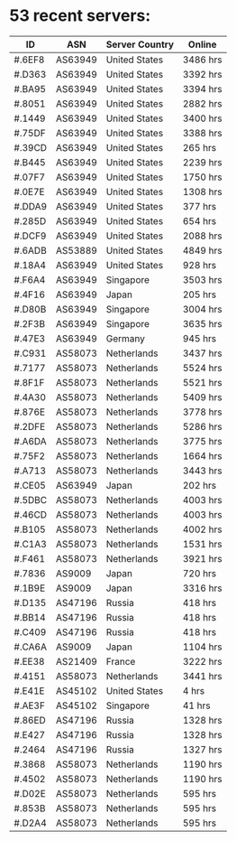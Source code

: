# 53 recent servers:

| ID | ASN | Server Country | Online |
| ------ | ------ | ------ | ------ |
| #.6EF8 | AS63949 | United States | 3486 hrs |
| #.D363 | AS63949 | United States | 3392 hrs |
| #.BA95 | AS63949 | United States | 3394 hrs |
| #.8051 | AS63949 | United States | 2882 hrs |
| #.1449 | AS63949 | United States | 3400 hrs |
| #.75DF | AS63949 | United States | 3388 hrs |
| #.39CD | AS63949 | United States | 265 hrs |
| #.B445 | AS63949 | United States | 2239 hrs |
| #.07F7 | AS63949 | United States | 1750 hrs |
| #.0E7E | AS63949 | United States | 1308 hrs |
| #.DDA9 | AS63949 | United States | 377 hrs |
| #.285D | AS63949 | United States | 654 hrs |
| #.DCF9 | AS63949 | United States | 2088 hrs |
| #.6ADB | AS53889 | United States | 4849 hrs |
| #.18A4 | AS63949 | United States | 928 hrs |
| #.F6A4 | AS63949 | Singapore | 3503 hrs |
| #.4F16 | AS63949 | Japan | 205 hrs |
| #.D80B | AS63949 | Singapore | 3004 hrs |
| #.2F3B | AS63949 | Singapore | 3635 hrs |
| #.47E3 | AS63949 | Germany | 945 hrs |
| #.C931 | AS58073 | Netherlands | 3437 hrs |
| #.7177 | AS58073 | Netherlands | 5524 hrs |
| #.8F1F | AS58073 | Netherlands | 5521 hrs |
| #.4A30 | AS58073 | Netherlands | 5409 hrs |
| #.876E | AS58073 | Netherlands | 3778 hrs |
| #.2DFE | AS58073 | Netherlands | 5286 hrs |
| #.A6DA | AS58073 | Netherlands | 3775 hrs |
| #.75F2 | AS58073 | Netherlands | 1664 hrs |
| #.A713 | AS58073 | Netherlands | 3443 hrs |
| #.CE05 | AS63949 | Japan | 202 hrs |
| #.5DBC | AS58073 | Netherlands | 4003 hrs |
| #.46CD | AS58073 | Netherlands | 4003 hrs |
| #.B105 | AS58073 | Netherlands | 4002 hrs |
| #.C1A3 | AS58073 | Netherlands | 1531 hrs |
| #.F461 | AS58073 | Netherlands | 3921 hrs |
| #.7836 | AS9009 | Japan | 720 hrs |
| #.1B9E | AS9009 | Japan | 3316 hrs |
| #.D135 | AS47196 | Russia | 418 hrs |
| #.BB14 | AS47196 | Russia | 418 hrs |
| #.C409 | AS47196 | Russia | 418 hrs |
| #.CA6A | AS9009 | Japan | 1104 hrs |
| #.EE38 | AS21409 | France | 3222 hrs |
| #.4151 | AS58073 | Netherlands | 3441 hrs |
| #.E41E | AS45102 | United States | 4 hrs |
| #.AE3F | AS45102 | Singapore | 41 hrs |
| #.86ED | AS47196 | Russia | 1328 hrs |
| #.E427 | AS47196 | Russia | 1328 hrs |
| #.2464 | AS47196 | Russia | 1327 hrs |
| #.3868 | AS58073 | Netherlands | 1190 hrs |
| #.4502 | AS58073 | Netherlands | 1190 hrs |
| #.D02E | AS58073 | Netherlands | 595 hrs |
| #.853B | AS58073 | Netherlands | 595 hrs |
| #.D2A4 | AS58073 | Netherlands | 595 hrs |

